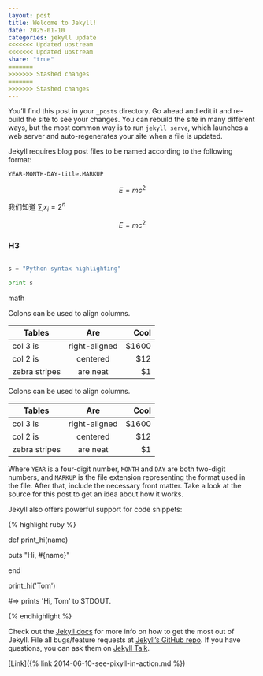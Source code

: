 ```yaml
---
layout: post
title: Welcome to Jekyll!
date: 2025-01-10
categories: jekyll update
<<<<<<< Updated upstream
<<<<<<< Updated upstream
share: "true"
=======
>>>>>>> Stashed changes
=======
>>>>>>> Stashed changes
---
```


You’ll find this post in your `_posts` directory. Go ahead and edit it and re-build the site to see your changes. You can rebuild the site in many different ways, but the most common way is to run `jekyll serve`, which launches a web server and auto-regenerates your site when a file is updated.

  

Jekyll requires blog post files to be named according to the following format:

  

`YEAR-MONTH-DAY-title.MARKUP`

  

$$E=mc^2$$

  

我们知道 $\sum_i x_i =2^n$

  

```math

E = m c^2

```

  

### H3

```python

s = "Python syntax highlighting"

print s

```

  

math

  
  

Colons can be used to align columns.


| Tables | Are | Cool |
| ------------- |:-------------:| -----:|
| col 3 is | right-aligned | $1600 |
| col 2 is | centered | $12 |
| zebra stripes | are neat | $1 |


Colons can be used to align columns.

| Tables        | Are           | Cool  |
| ------------- |:-------------:| -----:|
| col 3 is      | right-aligned | $1600 |
| col 2 is      | centered      |   $12 |
| zebra stripes | are neat      |    $1 |
  
  

Where `YEAR` is a four-digit number, `MONTH` and `DAY` are both two-digit numbers, and `MARKUP` is the file extension representing the format used in the file. After that, include the necessary front matter. Take a look at the source for this post to get an idea about how it works.

  

Jekyll also offers powerful support for code snippets:

  

{% highlight ruby %}

def print_hi(name)

puts "Hi, #{name}"

end

print_hi('Tom')

#=> prints 'Hi, Tom' to STDOUT.

{% endhighlight %}

  

Check out the [Jekyll docs][jekyll-docs] for more info on how to get the most out of Jekyll. File all bugs/feature requests at [Jekyll’s GitHub repo][jekyll-gh]. If you have questions, you can ask them on [Jekyll Talk][jekyll-talk].

[Link]({% link 2014-06-10-see-pixyll-in-action.md %})
  

[jekyll-docs]: https://jekyllrb.com/docs/home

[jekyll-gh]: https://github.com/jekyll/jekyll

[jekyll-talk]: https://talk.jekyllrb.com/